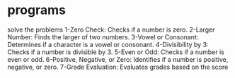 # programs
solve the problems
1-Zero Check: Checks if a number is zero.
2-Larger Number: Finds the larger of two numbers.
3-Vowel or Consonant: Determines if a character is a vowel or consonant.
4-Divisibility by 3: Checks if a number is divisible by 3.
5-Even or Odd: Checks if a number is even or odd.
6-Positive, Negative, or Zero: Identifies if a number is positive, negative, or zero.
7-Grade Evaluation: Evaluates grades based on the score
